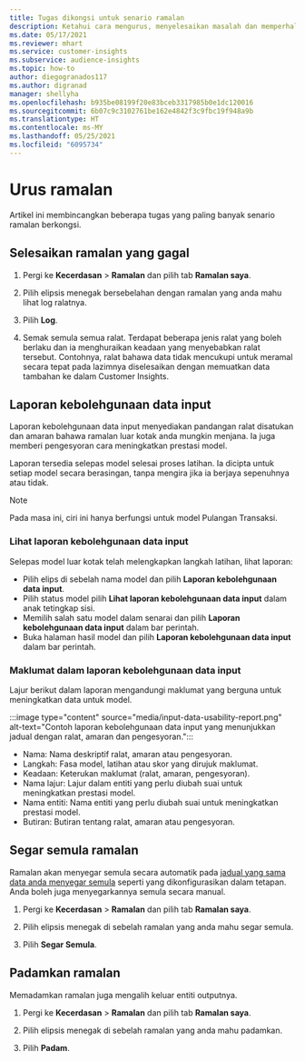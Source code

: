 ```yaml
---
title: Tugas dikongsi untuk senario ramalan
description: Ketahui cara mengurus, menyelesaikan masalah dan memperhalus ramalan.
ms.date: 05/17/2021
ms.reviewer: mhart
ms.service: customer-insights
ms.subservice: audience-insights
ms.topic: how-to
author: diegogranados117
ms.author: digranad
manager: shellyha
ms.openlocfilehash: b935be08199f20e83bceb3317985b0e1dc120016
ms.sourcegitcommit: 6b07c9c3102761be162e4842f3c9fbc19f948a9b
ms.translationtype: HT
ms.contentlocale: ms-MY
ms.lasthandoff: 05/25/2021
ms.locfileid: "6095734"
---
```

# <a name="manage-predictions"></a>Urus ramalan

Artikel ini membincangkan beberapa tugas yang paling banyak senario ramalan berkongsi.

## <a name="troubleshoot-a-failed-prediction"></a>Selesaikan ramalan yang gagal

1. Pergi ke **Kecerdasan** > **Ramalan** dan pilih tab **Ramalan saya**.

1. Pilih elipsis menegak bersebelahan dengan ramalan yang anda mahu lihat log ralatnya.

1. Pilih **Log**.

1. Semak semula semua ralat. Terdapat beberapa jenis ralat yang boleh berlaku dan ia menghuraikan keadaan yang menyebabkan ralat tersebut. Contohnya, ralat bahawa data tidak mencukupi untuk meramal secara tepat pada lazimnya diselesaikan dengan memuatkan data tambahan ke dalam Customer Insights.

## <a name="input-data-usability-report"></a>Laporan kebolehgunaan data input

Laporan kebolehgunaan data input menyediakan pandangan ralat disatukan dan amaran bahawa ramalan luar kotak anda mungkin menjana. Ia juga memberi pengesyoran cara meningkatkan prestasi model.

Laporan tersedia selepas model selesai proses latihan. Ia dicipta untuk setiap model secara berasingan, tanpa mengira jika ia berjaya sepenuhnya atau tidak.

> [!NOTE]
> Pada masa ini, ciri ini hanya berfungsi untuk model Pulangan Transaksi.

### <a name="view-the-input-data-usability-report"></a>Lihat laporan kebolehgunaan data input

Selepas model luar kotak telah melengkapkan langkah latihan, lihat laporan:
- Pilih elips di sebelah nama model dan pilih **Laporan kebolehgunaan data input**.
- Pilih status model pilih **Lihat laporan kebolehgunaan data input** dalam anak tetingkap sisi.
- Memilih salah satu model dalam senarai dan pilih **Laporan kebolehgunaan data input** dalam bar perintah.
- Buka halaman hasil model dan pilih **Laporan kebolehgunaan data input** dalam bar perintah.

### <a name="information-in-the-input-data-usability-report"></a>Maklumat dalam laporan kebolehgunaan data input

Lajur berikut dalam laporan mengandungi maklumat yang berguna untuk meningkatkan data untuk model.

:::image type="content" source="media/input-data-usability-report.png" alt-text="Contoh laporan kebolehgunaan data input yang menunjukkan jadual dengan ralat, amaran dan pengesyoran.":::

- Nama: Nama deskriptif ralat, amaran atau pengesyoran.
- Langkah: Fasa model, latihan atau skor yang dirujuk maklumat.
- Keadaan: Keterukan maklumat (ralat, amaran, pengesyoran).
- Nama lajur: Lajur dalam entiti yang perlu diubah suai untuk meningkatkan prestasi model.
- Nama entiti: Nama entiti yang perlu diubah suai untuk meningkatkan prestasi model.
- Butiran: Butiran tentang ralat, amaran atau pengesyoran.

## <a name="refresh-a-prediction"></a>Segar semula ramalan

Ramalan akan menyegar semula secara automatik pada [jadual yang sama data anda menyegar semula](system.md#schedule-tab) seperti yang dikonfigurasikan dalam tetapan. Anda boleh juga menyegarkannya semula secara manual.

1. Pergi ke **Kecerdasan** > **Ramalan** dan pilih tab **Ramalan saya**.

1. Pilih elipsis menegak di sebelah ramalan yang anda mahu segar semula.

1. Pilih **Segar Semula**.

## <a name="delete-a-prediction"></a>Padamkan ramalan

Memadamkan ramalan juga mengalih keluar entiti outputnya.

1. Pergi ke **Kecerdasan** > **Ramalan** dan pilih tab **Ramalan saya**.

1. Pilih elipsis menegak di sebelah ramalan yang anda mahu padamkan.

1. Pilih **Padam**.
